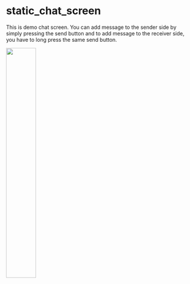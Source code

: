 # static_chat_screen

This is demo chat screen. You can add message to the sender side by simply pressing the send button and to add message to the receiver side, you have to long press the same send button.

<img src="https://user-images.githubusercontent.com/101565812/169024696-e781c6fd-2467-42ac-9d0f-1fc7b3aa3f2c.jpg" width=40%>
